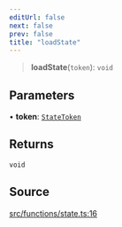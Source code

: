 ```yaml
---
editUrl: false
next: false
prev: false
title: "loadState"
---
```


> **loadState**(`token`): `void`

## Parameters

• **token**: [`StateToken`](/api/classes/statetoken/)

## Returns

`void`

## Source

[src/functions/state.ts:16](https://github.com/relishinc/dill-pixel/blob/543438455c9a47928084300159416186c2aa1095/src/functions/state.ts#L16)
